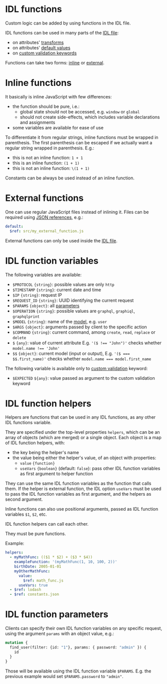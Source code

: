 # IDL functions

Custom logic can be added by using functions in the IDL file.

IDL functions can be used in many parts of the [IDL file](idl.md):
  - on attributes' [transforms](transformation.md#transformations)
  - on attributes' [default values](transformation.md#default-values)
  - on [custom validation keywords](validation.md#custom-validation)

Functions can take two forms: [inline](#inline-functions)
or [external](#external-functions).

# Inline functions

It basically is inline JavaScript with few differences:
  - the function should be pure, i.e.:
    - global state should not be accessed, e.g. `window` or `global`
    - should not create side-effects, which includes variable declarations and
      assignments
  - some variables are available for ease of use

To differentiate it from regular strings, inline functions must be wrapped in
parenthesis.
The first parenthesis can be escaped if we actually want a regular string
wrapped in parenthesis. E.g.:
  - this is not an inline function: `1 + 1`
  - this is an inline function: `(1 + 1)`
  - this is not an inline function: `\(1 + 1)`

Constants can be always be used instead of an inline function.

# External functions

One can use regular JavaScript files instead of inlining it. Files can be
required using
[JSON references](https://tools.ietf.org/html/draft-pbryan-zyp-json-ref-03),
e.g.:

```yml
default:
  $ref: src/my_external_function.js
```

External functions can only be used inside the [IDL file](idl.md).

# IDL function variables

The following variables are available:
  - `$PROTOCOL` `{string}`: possible values are only `http`
  - `$TIMESTAMP` `{string}`: current date and time
  - `$IP` `{string}`: request IP
  - `$REQUEST_ID` `{string}`: UUID identifying the current request
  - `$PARAMS` `{object}`: all [parameters](#idl-function-parameters)
  - `$OPERATION` `{string}`: possible values are `graphql`, `graphiql`,
    `graphqlprint`
  - `$MODEL` `{string}`: name of the [model](models.md), e.g. `user`
  - `$ARGS` `{object}`: arguments passed by client to the specific action
  - `$COMMAND` `{string}`: current command, among `create`, `read`, `replace` or
    `delete`
  - `$` `{any}`: value of current attribute
    E.g. `'($ !== "John")'`
    checks whether `model.name !== 'John'`
  - `$$` `{object}`: current model (input or output),
    E.g. `'($ === $$.first_name)'`
    checks whether `model.name === model.first_name`

The following variable is available only to
[custom validation](validation.md#custom-validation) keyword:
  - `$EXPECTED` `${any}`: value passed as argument to the custom validation
    keyword

# IDL function helpers

Helpers are functions that can be used in any IDL functions,
as any other IDL functions variable.

They are specified under the top-level properties
`helpers`, which can be an array of objects (which are merged) or a single
object. Each object is a map of IDL function helpers, with:
  - the key being the helper's name
  - the value being either the helper's value, of an object with properties:
    - `value` `{function}`
    - `useVars` `{boolean}` (default: `false`): pass other IDL function
      variables as first argument to helper function

They can use the same IDL function variables as the function that calls them.
If the helper is external function, the IDL option `useVars` must be used to
pass the IDL function variables as first argument, and the helpers as second
argument.

Inline functions can also use positional arguments, passed as IDL function
variables `$1`, `$2`, etc.

IDL function helpers can call each other.

They must be pure functions.

Example:

```yml
helpers:
  - myMathFunc: (($1 * $2) + ($3 * $4))
    exampleFunction: '(myMathFunc(1, 10, 100, 2))'
    birthDate: 2005-01-01
    myOtherMathFunc:
      value:
        $ref: math_func.js
      useVars: true
  - $ref: lodash
  - $ref: constants.json
```

# IDL function parameters

Clients can specify their own IDL function variables on any specific request,
using the argument `params` with an object value, e.g.:

```graphql
mutation {
  find_user(filter: {id: "1"}, params: { password: "admin" }) {
    id
  }
}
```

Those will be available using the IDL function variable `$PARAMS`.
E.g. the previous example would set `$PARAMS.password` to `"admin"`.
